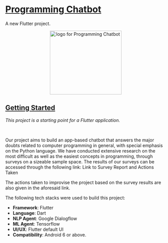<h1><u>Programming Chatbot</u></h1>

<p>A new Flutter project.</p>
<center><img src="https://res.cloudinary.com/dth6hzkha/image/upload/v1674566210/a2z0zsp2eurbhkphm1tr.jpg" alt="logo for Programming Chatbot" height="200" width="225"/></center>

<h2><u>Getting Started</u></h2>

<i>This project is a starting point for a Flutter application.</i>

<br/>
<p>
Our project aims to build an app-based chatbot that answers the major doubts related to computer programming in general, with special emphasis on the Python language. We have conducted extensive research on the most difficult as well as the easiest concepts in programming, through surveys on a sizeable sample space. The results of our surveys can be accessed through the following link: Link to Survey Report and Actions Taken

The actions taken to improvise the project based on the survey results are also given in the aforesaid link.


The following tech stacks were used to build this project:
<br/>
<ul>
    <li><b>Framework</b>: Flutter</li>
    <li><b>Language</b>: Dart</li>
    <li><b>NLP Agent</b>: Google Dialogflow</li>
    <li><b>ML Agent</b>: Tensorflow</li>
    <li><b>UI/UX</b>: Flutter default UI</li>
    <li><b>Compatibility</b>: Android 6 or above.</li>
</ul>

</p>

